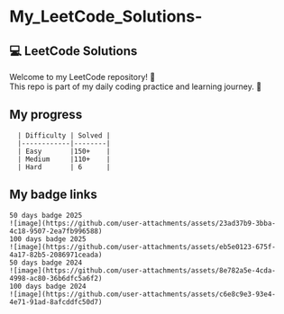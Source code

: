 # My_LeetCode_Solutions- 

## 💻 LeetCode Solutions


Welcome to my LeetCode repository! 👋  
This repo is part of my daily coding practice and learning journey. 🚀



## My progress

      | Difficulty | Solved |
      |------------|--------|
      | Easy       |150+    |
      | Medium     |110+    |
      | Hard       | 6      |     
      
## My badge links 
    50 days badge 2025
    ![image](https://github.com/user-attachments/assets/23ad37b9-3bba-4c18-9507-2ea7fb996588)
    100 days badge 2025
    ![image](https://github.com/user-attachments/assets/eb5e0123-675f-4a17-82b5-2086971ceada)
    50 days badge 2024
    ![image](https://github.com/user-attachments/assets/8e782a5e-4cda-4998-ac80-36b6dfc5a6f2)
    100 days badge 2024
    ![image](https://github.com/user-attachments/assets/c6e8c9e3-93e4-4e71-91ad-8afcddfc50d7)

